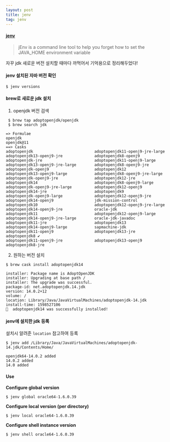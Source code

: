 ```yaml
---
layout: post
title: jenv
tag: jenv
---
```




#### [jenv](https://www.jenv.be/)
> jEnv is a command line tool to help you forget how to set the JAVA_HOME environment variable



자꾸 jdk 새로운 버전 설치할 때마다 까먹어서 기억용으로 정리해두었다!



#### jenv 설치된 자바 버전 확인

```shell
$ jenv versions
```



#### brew로 새로운 jdk 설치

1. openjdk 버전 검색

```shell
 $ brew tap adoptopenjdk/openjdk
 $ brew search jdk
```

```
=> Formulae
openjdk                                                                        openjdk@11
==> Casks
adoptopenjdk                           adoptopenjdk11-openj9-jre-large        adoptopenjdk13-openj9-jre              adoptopenjdk8-openj9
adoptopenjdk-jre                       adoptopenjdk11-openj9-large            adoptopenjdk13-openj9-jre-large        adoptopenjdk8-openj9-jre
adoptopenjdk-openj9                    adoptopenjdk12                         adoptopenjdk13-openj9-large            adoptopenjdk8-openj9-jre-large
adoptopenjdk-openj9-jre                adoptopenjdk12-jre                     adoptopenjdk14                         adoptopenjdk8-openj9-large
adoptopenjdk-openj9-jre-large          adoptopenjdk12-openj9                  adoptopenjdk14-jre                     adoptopenjdk9
adoptopenjdk-openj9-large              adoptopenjdk12-openj9-jre              adoptopenjdk14-openj9                  jdk-mission-control
adoptopenjdk10                         adoptopenjdk12-openj9-jre-large        adoptopenjdk14-openj9-jre              oracle-jdk
adoptopenjdk11                         adoptopenjdk12-openj9-large            adoptopenjdk14-openj9-jre-large        oracle-jdk-javadoc
adoptopenjdk11-jre                     adoptopenjdk13                         adoptopenjdk14-openj9-large            sapmachine-jdk
adoptopenjdk11-openj9                  adoptopenjdk13-jre                     adoptopenjdk8 ✔
adoptopenjdk11-openj9-jre              adoptopenjdk13-openj9                  adoptopenjdk8-jre
```

2. 원하는 버전 설치

```shell
$ brew cask install adoptopenjdk14
```

```
installer: Package name is AdoptOpenJDK
installer: Upgrading at base path /
installer: The upgrade was successful.
package-id: net.adoptopenjdk.14.jdk
version: 14.0.2+12
volume: /
location: Library/Java/JavaVirtualMachines/adoptopenjdk-14.jdk
install-time: 1598527106
🍺  adoptopenjdk14 was successfully installed!
```



#### jenv에 설치한 jdk 등록

설치시 알려준 `location` 참고하여 등록

```shell
$ jenv add /Library/Java/JavaVirtualMachines/adoptopenjdk-14.jdk/Contents/Home/
```

```
openjdk64-14.0.2 added
14.0.2 added
14.0 added
```





#### Use

**Configure global version**

```
$ jenv global oracle64-1.6.0.39
```

**Configure local version (per directory)**

```
$ jenv local oracle64-1.6.0.39
```

**Configure shell instance version**

```
$ jenv shell oracle64-1.6.0.39
```
